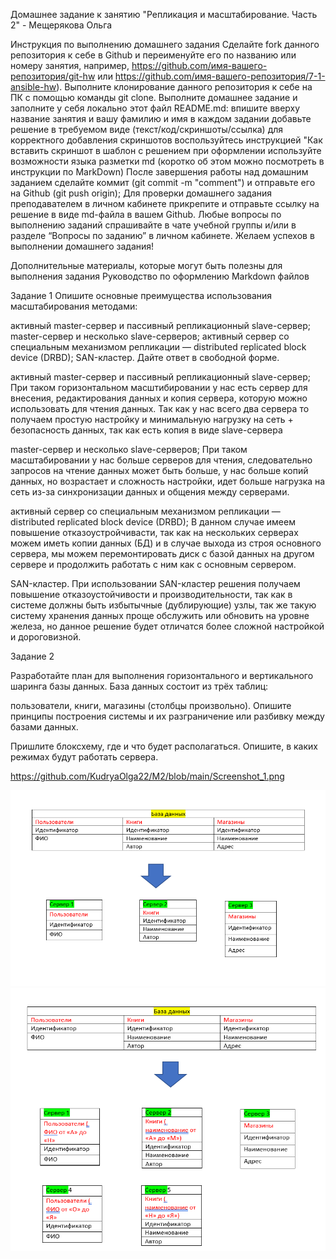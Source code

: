 Домашнее задание к занятию "Репликация и масштабирование. Часть 2" - Мещерякова Ольга

Инструкция по выполнению домашнего задания
Сделайте fork данного репозитория к себе в Github и переименуйте его по названию или номеру занятия, например, https://github.com/имя-вашего-репозитория/git-hw или https://github.com/имя-вашего-репозитория/7-1-ansible-hw).
Выполните клонирование данного репозитория к себе на ПК с помощью команды git clone.
Выполните домашнее задание и заполните у себя локально этот файл README.md:
впишите вверху название занятия и вашу фамилию и имя
в каждом задании добавьте решение в требуемом виде (текст/код/скриншоты/ссылка)
для корректного добавления скриншотов воспользуйтесь инструкцией "Как вставить скриншот в шаблон с решением
при оформлении используйте возможности языка разметки md (коротко об этом можно посмотреть в инструкции по MarkDown)
После завершения работы над домашним заданием сделайте коммит (git commit -m "comment") и отправьте его на Github (git push origin);
Для проверки домашнего задания преподавателем в личном кабинете прикрепите и отправьте ссылку на решение в виде md-файла в вашем Github.
Любые вопросы по выполнению заданий спрашивайте в чате учебной группы и/или в разделе “Вопросы по заданию” в личном кабинете.
Желаем успехов в выполнении домашнего задания!

Дополнительные материалы, которые могут быть полезны для выполнения задания
Руководство по оформлению Markdown файлов


Задание 1
Опишите основные преимущества использования масштабирования методами:

активный master-сервер и пассивный репликационный slave-сервер;
master-сервер и несколько slave-серверов;
активный сервер со специальным механизмом репликации — distributed replicated block device (DRBD);
SAN-кластер.
Дайте ответ в свободной форме.


активный master-сервер и пассивный репликационный slave-сервер;
При таком горизонтальном масштибировании у нас есть сервер для внесения, редактирования данных и копия сервера, которую можно использовать для чтения данных. Так как у нас всего два сервера то получаем простую настройку и минимальную нагрузку на сеть + безопасность данных, так как есть копия в виде slave-сервера

master-сервер и несколько slave-серверов;
При таком масштабировании у нас больше серверов для чтения, следовательно запросов на чтение данных может быть больше, у нас больше копий данных, но возрастает и сложность настройки, идет больше нагрузка на сеть из-за синхронизации данных и общения между серверами.

активный сервер со специальным механизмом репликации — distributed replicated block device (DRBD);
В данном случае имеем повышение отказоустройчивасти, так как на нескольких серверах можем иметь копии данных (БД) и в случае выхода из строя основного сервера, мы можем перемонтировать диск с базой данных на другом сервере и продолжить работать с ним как с основным сервером.

SAN-кластер.
При использовании SAN-кластер решения получаем повышение отказоустойчивости и производительности, так как в системе должны быть избытычные (дублирующие) узлы, так же такую систему хранения данных проще обслужить или обновить на уровне железа, но данное решение будет отличатся более сложной настройкой и дороговизной.


Задание 2

Разработайте план для выполнения горизонтального и вертикального шаринга базы данных. База данных состоит из трёх таблиц:

пользователи,
книги,
магазины (столбцы произвольно).
Опишите принципы построения системы и их разграничение или разбивку между базами данных.

Пришлите блоксхему, где и что будет располагаться. Опишите, в каких режимах будут работать сервера.


https://github.com/KudryaOlga22/M2/blob/main/Screenshot_1.png

![alt text](https://github.com/KudryaOlga22/M2/blob/main/Screenshot_1.png)
![alt text](https://github.com/KudryaOlga22/M2/blob/main/Screenshot_2.png)

